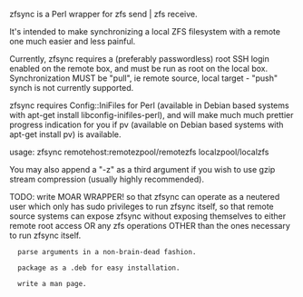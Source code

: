 zfsync is a Perl wrapper for zfs send | zfs receive.

It's intended to make synchronizing a local ZFS filesystem with a remote one 
much easier and less painful.

Currently, zfsync requires a (preferably passwordless) root SSH login enabled
on the remote box, and must be run as root on the local box.  Synchronization
MUST be "pull", ie remote source, local target - "push" synch is not currently
supported.

zfsync requires Config::IniFiles for Perl (available in Debian based systems
with apt-get install libconfig-inifiles-perl), and will make much much
prettier progress indication for you if pv (available on Debian based systems
with apt-get install pv) is available.

usage: zfsync remotehost:remotezpool/remotezfs localzpool/localzfs

You may also append a "-z" as a third argument if you wish to use gzip stream
compression (usually highly recommended).




TODO: write MOAR WRAPPER! so that zfsync can operate as a neutered user
      which only has sudo privileges to run zfsync itself, so that remote
      source systems can expose zfsync without exposing themselves to either
      remote root access OR any zfs operations OTHER than the ones
      necessary to run zfsync itself.

      parse arguments in a non-brain-dead fashion.

      package as a .deb for easy installation.

      write a man page.
